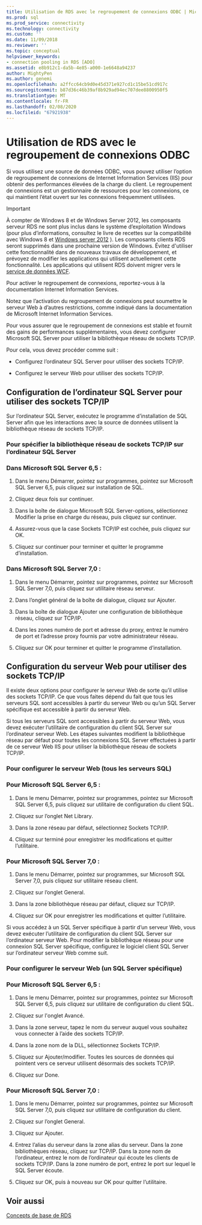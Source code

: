 ```yaml
---
title: Utilisation de RDS avec le regroupement de connexions ODBC | Microsoft Docs
ms.prod: sql
ms.prod_service: connectivity
ms.technology: connectivity
ms.custom: ''
ms.date: 11/09/2018
ms.reviewer: ''
ms.topic: conceptual
helpviewer_keywords:
- connection pooling in RDS [ADO]
ms.assetid: e8b912c1-da5b-4e85-a000-1e6648a94237
author: MightyPen
ms.author: genemi
ms.openlocfilehash: a2ffcc64cb9d0e45d371e927cd1c15be51cd917c
ms.sourcegitcommit: b87d36c46b39af8b929ad94ec707dee8800950f5
ms.translationtype: MT
ms.contentlocale: fr-FR
ms.lasthandoff: 02/08/2020
ms.locfileid: "67921938"
---
```

# <a name="using-rds-with-odbc-connection-pooling"></a>Utilisation de RDS avec le regroupement de connexions ODBC
Si vous utilisez une source de données ODBC, vous pouvez utiliser l’option de regroupement de connexions de Internet Information Services (IIS) pour obtenir des performances élevées de la charge du client. Le regroupement de connexions est un gestionnaire de ressources pour les connexions, ce qui maintient l’état ouvert sur les connexions fréquemment utilisées.  
  
> [!IMPORTANT]
>  À compter de Windows 8 et de Windows Server 2012, les composants serveur RDS ne sont plus inclus dans le système d’exploitation Windows (pour plus d’informations, consultez le livre de recettes sur la compatibilité avec Windows 8 et [Windows server 2012](https://www.microsoft.com/download/details.aspx?id=27416) ). Les composants clients RDS seront supprimés dans une prochaine version de Windows. Évitez d'utiliser cette fonctionnalité dans de nouveaux travaux de développement, et prévoyez de modifier les applications qui utilisent actuellement cette fonctionnalité. Les applications qui utilisent RDS doivent migrer vers le [service de données WCF](https://go.microsoft.com/fwlink/?LinkId=199565).  
  
 Pour activer le regroupement de connexions, reportez-vous à la documentation Internet Information Services.  
  
 Notez que l’activation du regroupement de connexions peut soumettre le serveur Web à d’autres restrictions, comme indiqué dans la documentation de Microsoft Internet Information Services.  
  
 Pour vous assurer que le regroupement de connexions est stable et fournit des gains de performances supplémentaires, vous devez configurer Microsoft SQL Server pour utiliser la bibliothèque réseau de sockets TCP/IP.  
  
 Pour cela, vous devez procéder comme suit :  
  
-   Configurez l’ordinateur SQL Server pour utiliser des sockets TCP/IP.  
  
-   Configurez le serveur Web pour utiliser des sockets TCP/IP.  
  
## <a name="configuring-the-sql-server-computer-to-use-tcpip-sockets"></a>Configuration de l’ordinateur SQL Server pour utiliser des sockets TCP/IP  
 Sur l’ordinateur SQL Server, exécutez le programme d’installation de SQL Server afin que les interactions avec la source de données utilisent la bibliothèque réseau de sockets TCP/IP.  
  
### <a name="to-specify-the-tcpip-socket-network-library-on-the-sql-server-computer"></a>Pour spécifier la bibliothèque réseau de sockets TCP/IP sur l’ordinateur SQL Server  
  
### <a name="in-microsoft-sql-server-65"></a>Dans Microsoft SQL Server 6,5 :  
  
1.  Dans le menu Démarrer, pointez sur programmes, pointez sur Microsoft SQL Server 6,5, puis cliquez sur installation de SQL.  
  
2.  Cliquez deux fois sur continuer.  
  
3.  Dans la boîte de dialogue Microsoft SQL Server-options, sélectionnez Modifier la prise en charge du réseau, puis cliquez sur continuer.  
  
4.  Assurez-vous que la case Sockets TCP/IP est cochée, puis cliquez sur OK.  
  
5.  Cliquez sur continuer pour terminer et quitter le programme d’installation.  
  
### <a name="in-microsoft-sql-server-70"></a>Dans Microsoft SQL Server 7,0 :  
  
1.  Dans le menu Démarrer, pointez sur programmes, pointez sur Microsoft SQL Server 7,0, puis cliquez sur utilitaire réseau serveur.  
  
2.  Dans l’onglet général de la boîte de dialogue, cliquez sur Ajouter.  
  
3.  Dans la boîte de dialogue Ajouter une configuration de bibliothèque réseau, cliquez sur TCP/IP.  
  
4.  Dans les zones numéro de port et adresse du proxy, entrez le numéro de port et l’adresse proxy fournis par votre administrateur réseau.  
  
5.  Cliquez sur OK pour terminer et quitter le programme d’installation.  
  
## <a name="configuring-the-web-server-to-use-tcpip-sockets"></a>Configuration du serveur Web pour utiliser des sockets TCP/IP  
 Il existe deux options pour configurer le serveur Web de sorte qu’il utilise des sockets TCP/IP. Ce que vous faites dépend du fait que tous les serveurs SQL sont accessibles à partir du serveur Web ou qu’un SQL Server spécifique est accessible à partir du serveur Web.  
  
 Si tous les serveurs SQL sont accessibles à partir du serveur Web, vous devez exécuter l’utilitaire de configuration du client SQL Server sur l’ordinateur serveur Web. Les étapes suivantes modifient la bibliothèque réseau par défaut pour toutes les connexions SQL Server effectuées à partir de ce serveur Web IIS pour utiliser la bibliothèque réseau de sockets TCP/IP.  
  
### <a name="to-configure-the-web-server-all-sql-servers"></a>Pour configurer le serveur Web (tous les serveurs SQL)  
  
### <a name="for-microsoft-sql-server-65"></a>Pour Microsoft SQL Server 6,5 :  
  
1.  Dans le menu Démarrer, pointez sur programmes, pointez sur Microsoft SQL Server 6,5, puis cliquez sur utilitaire de configuration du client SQL.  
  
2.  Cliquez sur l’onglet Net Library.  
  
3.  Dans la zone réseau par défaut, sélectionnez Sockets TCP/IP.  
  
4.  Cliquez sur terminé pour enregistrer les modifications et quitter l’utilitaire.  
  
### <a name="for-microsoft-sql-server-70"></a>Pour Microsoft SQL Server 7,0 :  
  
1.  Dans le menu Démarrer, pointez sur programmes, sur Microsoft SQL Server 7,0, puis cliquez sur utilitaire réseau client.  
  
2.  Cliquez sur l’onglet General.  
  
3.  Dans la zone bibliothèque réseau par défaut, cliquez sur TCP/IP.  
  
4.  Cliquez sur OK pour enregistrer les modifications et quitter l’utilitaire.  
  
 Si vous accédez à un SQL Server spécifique à partir d’un serveur Web, vous devez exécuter l’utilitaire de configuration du client SQL Server sur l’ordinateur serveur Web. Pour modifier la bibliothèque réseau pour une connexion SQL Server spécifique, configurez le logiciel client SQL Server sur l’ordinateur serveur Web comme suit.  
  
### <a name="to-configure-the-web-server-a-specific-sql-server"></a>Pour configurer le serveur Web (un SQL Server spécifique)  
  
### <a name="for-microsoft-sql-server-65"></a>Pour Microsoft SQL Server 6,5 :  
  
1.  Dans le menu Démarrer, pointez sur programmes, pointez sur Microsoft SQL Server 6,5, puis cliquez sur utilitaire de configuration du client SQL.  
  
2.  Cliquez sur l'onglet Avancé.  
  
3.  Dans la zone serveur, tapez le nom du serveur auquel vous souhaitez vous connecter à l’aide des sockets TCP/IP.  
  
4.  Dans la zone nom de la DLL, sélectionnez Sockets TCP/IP.  
  
5.  Cliquez sur Ajouter/modifier. Toutes les sources de données qui pointent vers ce serveur utilisent désormais des sockets TCP/IP.  
  
6.  Cliquez sur Done.  
  
### <a name="for-microsoft-sql-server-70"></a>Pour Microsoft SQL Server 7,0 :  
  
1.  Dans le menu Démarrer, pointez sur programmes, pointez sur Microsoft SQL Server 7,0, puis cliquez sur utilitaire de configuration du client.  
  
2.  Cliquez sur l’onglet General.  
  
3.  Cliquez sur Ajouter.  
  
4.  Entrez l’alias du serveur dans la zone alias du serveur. Dans la zone bibliothèques réseau, cliquez sur TCP/IP. Dans la zone nom de l’ordinateur, entrez le nom de l’ordinateur qui écoute les clients de sockets TCP/IP. Dans la zone numéro de port, entrez le port sur lequel le SQL Server écoute.  
  
5.  Cliquez sur OK, puis à nouveau sur OK pour quitter l’utilitaire.  
  
## <a name="see-also"></a>Voir aussi  
 [Concepts de base de RDS](../../../ado/guide/remote-data-service/rds-fundamentals.md)






















